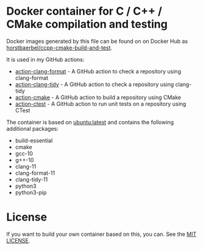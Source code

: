 # Docker container for C / C++ / CMake compilation and testing

Docker images generated by this file can be found on on Docker Hub as [horstbaerbel/ccpp-cmake-build-and-test](https://hub.docker.com/r/horstbaerbel/ccpp-cmake-build-and-test).

It is used in my GitHub actions:

* [action-clang-format](https://github.com/HorstBaerbel/action-clang-format) - A GitHub action to check a repository using clang-format
* [action-clang-tidy](https://github.com/HorstBaerbel/action-clang-tidy) - A GitHub action to check a repository using clang-tidy
* [action-cmake](https://github.com/HorstBaerbel/action-cmake) - A GitHub action to build a repository using CMake
* [action-ctest](https://github.com/HorstBaerbel/action-ctest) - A GitHub action to run unit tests on a repository using CTest

The container is based on [ubuntu:latest](https://hub.docker.com/_/ubuntu) and contains the following additional packages:

* build-essential
* cmake
* gcc-10
* g++-10
* clang-11
* clang-format-11
* clang-tidy-11
* python3
* python3-pip

# License

If you want to build your own container based on this, you can. See the [MIT LICENSE](LICENSE).
